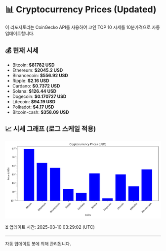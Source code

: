 
# 📊 Cryptocurrency Prices (Updated)

이 리포지토리는 CoinGecko API를 사용하여 코인 TOP 10 시세를 10분가격으로 자동 업데이트합니다.

## 💰 현재 시세
- Bitcoin: **$81782 USD**
- Ethereum: **$2045.2 USD**
- Binancecoin: **$556.92 USD**
- Ripple: **$2.16 USD**
- Cardano: **$0.7372 USD**
- Solana: **$126.44 USD**
- Dogecoin: **$0.170727 USD**
- Litecoin: **$94.19 USD**
- Polkadot: **$4.17 USD**
- Bitcoin-cash: **$358.09 USD**

## 📈 시세 그래프 (로그 스케일 적용)
![Crypto Prices](crypto_prices.png)

⏳ 업데이트 시간: 2025-03-10 03:29:02 (UTC)

---
자동 업데이트 봇에 의해 관리됩니다.
